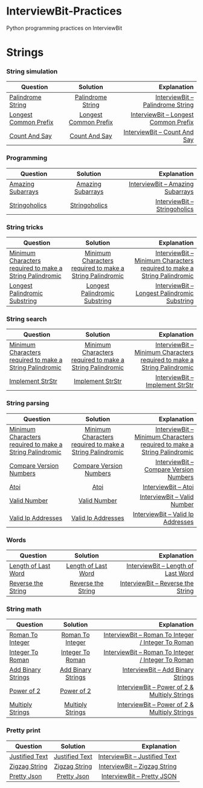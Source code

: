# InterviewBit-Practices
Python programming practices on InterviewBit

# Strings
### String simulation
| Question        | Solution           | Explanation  |
| ------------- |:-------------:| -----:|
| [Palindrome String](https://www.interviewbit.com/problems/palindrome-string/)| [Palindrome String](https://github.com/woodyko3234/InterviewBit-Practices/blob/master/Strings/String%20simulation/Palindrome_String.py) | [InterviewBit – Palindrome String](https://python5566.wordpress.com/2019/05/06/interviewbit-palindrome-string/) |
| [Longest Common Prefix](https://www.interviewbit.com/problems/longest-common-prefix/) | [Longest Common Prefix](https://github.com/woodyko3234/InterviewBit-Practices/blob/master/Strings/String%20simulation/Longest_Common_Prefix.py) | [InterviewBit – Longest Common Prefix](https://python5566.wordpress.com/2019/05/08/interviewbit-longest-common-prefix/) |
| [Count And Say](https://www.interviewbit.com/problems/count-and-say/) |[Count And Say](https://github.com/woodyko3234/InterviewBit-Practices/blob/master/Strings/String%20simulation/Count_And_Say.py) | [InterviewBit – Count And Say](https://python5566.wordpress.com/2019/05/08/interviewbit-count-and-say/) |

### Programming
| Question        | Solution           | Explanation  |
| ------------- |:-------------:| -----:|
|[Amazing Subarrays](https://www.interviewbit.com/problems/amazing-subarrays/) | [Amazing Subarrays](https://github.com/woodyko3234/InterviewBit-Practices/blob/master/Strings/Programming/Amazing_Subarrays.py) | [InterviewBit – Amazing Subarrays](https://python5566.wordpress.com/2019/05/08/interviewbit-amazing-subarrays/) |
|[Stringoholics](https://www.interviewbit.com/problems/stringoholics/) | [Stringoholics](https://github.com/woodyko3234/InterviewBit-Practices/blob/master/Strings/Programming/Stringoholics.py) | [InterviewBit – Stringoholics](https://python5566.wordpress.com/2019/05/10/interviewbit-stringoholics/) |

### String tricks
| Question        | Solution           | Explanation  |
| ------------- |:-------------:| -----:|
|[Minimum Characters required to make a String Palindromic](https://www.interviewbit.com/problems/minimum-characters-required-to-make-a-string-palindromic/)| [Minimum Characters required to make a String Palindromic](https://github.com/woodyko3234/InterviewBit-Practices/blob/master/Strings/String%20tricks/Minimum_Characters_required_to_make_a_String_Palindromic.py) | [InterviewBit – Minimum Characters required to make a String Palindromic](https://python5566.wordpress.com/2019/05/13/interviewbit-minimum-characters-required-to-make-a-string-palindromic/) |
|[Longest Palindromic Substring](https://www.interviewbit.com/problems/longest-palindromic-substring/)|[Longest Palindromic Substring](https://github.com/woodyko3234/InterviewBit-Practices/blob/master/Strings/String%20tricks/Longest_Palindromic_Substring.py)|[InterviewBit – Longest Palindromic Substring](https://python5566.wordpress.com/2019/05/15/interviewbit-longest-palindromic-substring/)|

### String search
| Question        | Solution           | Explanation  |
| ------------- |:-------------:| -----:|
|[Minimum Characters required to make a String Palindromic](https://www.interviewbit.com/problems/minimum-characters-required-to-make-a-string-palindromic/)| [Minimum Characters required to make a String Palindromic](https://github.com/woodyko3234/InterviewBit-Practices/blob/master/Strings/String%20tricks/Minimum_Characters_required_to_make_a_String_Palindromic.py) | [InterviewBit – Minimum Characters required to make a String Palindromic](https://python5566.wordpress.com/2019/05/13/interviewbit-minimum-characters-required-to-make-a-string-palindromic/) |
|[Implement StrStr](https://www.interviewbit.com/problems/implement-strstr/)|[Implement StrStr](https://github.com/woodyko3234/InterviewBit-Practices/blob/master/Strings/String%20search/StrStr_KMP.py)|[InterviewBit – Implement StrStr](https://python5566.wordpress.com/2019/05/15/interviewbit-implement-strstr/)|

### String parsing
| Question        | Solution           | Explanation  |
| ------------- |:-------------:| -----:|
|[Minimum Characters required to make a String Palindromic](https://www.interviewbit.com/problems/minimum-characters-required-to-make-a-string-palindromic/)| [Minimum Characters required to make a String Palindromic](https://github.com/woodyko3234/InterviewBit-Practices/blob/master/Strings/String%20tricks/Minimum_Characters_required_to_make_a_String_Palindromic.py) | [InterviewBit – Minimum Characters required to make a String Palindromic](https://python5566.wordpress.com/2019/05/13/interviewbit-minimum-characters-required-to-make-a-string-palindromic/) |
|[Compare Version Numbers](https://www.interviewbit.com/problems/compare-version-numbers/)|[Compare Version Numbers](https://github.com/woodyko3234/InterviewBit-Practices/blob/master/Strings/String%20parsing/Compare_Version_Numbers.py)|[InterviewBit – Compare Version Numbers](https://python5566.wordpress.com/2019/05/15/interviewbit-compare-version-numbers/)|
|[Atoi](https://www.interviewbit.com/problems/atoi/)|[Atoi](https://github.com/woodyko3234/InterviewBit-Practices/blob/master/Strings/String%20parsing/Atoi.py)|[InterviewBit – Atoi](https://python5566.wordpress.com/2019/05/22/interviewbit-atoi/)|
|[Valid Number](https://www.interviewbit.com/problems/valid-number/)|[Valid Number](https://github.com/woodyko3234/InterviewBit-Practices/blob/master/Strings/String%20parsing/Valid_Number.py)|[InterviewBit – Valid Number](https://python5566.wordpress.com/2019/05/22/interviewbit-valid-number/)|
|[Valid Ip Addresses](https://www.interviewbit.com/problems/valid-ip-addresses/)|[Valid Ip Addresses](https://github.com/woodyko3234/InterviewBit-Practices/blob/master/Strings/String%20parsing/Valid_Ip_Addresses.py)|[InterviewBit – Valid Ip Addresses](https://python5566.wordpress.com/2019/05/23/interviewbit-valid-ip-addresses/)|

### Words
| Question        | Solution           | Explanation  |
| ------------- |:-------------:| -----:|
|[Length of Last Word](https://www.interviewbit.com/problems/length-of-last-word/)|[Length of Last Word](https://github.com/woodyko3234/InterviewBit-Practices/blob/master/Strings/Words/Length_of_Last_Word.py)|[InterviewBit – Length of Last Word](https://python5566.wordpress.com/2019/05/27/interviewbit-length-of-last-word/)|
|[Reverse the String](https://www.interviewbit.com/problems/reverse-the-string/)|[Reverse the String](https://github.com/woodyko3234/InterviewBit-Practices/blob/master/Strings/Words/Reverse_the_String.py)|[InterviewBit – Reverse the String](https://python5566.wordpress.com/2019/05/28/interviewbit-reverse-the-string/)|

### String math
| Question        | Solution           | Explanation  |
| ------------- |:-------------:| -----:|
|[Roman To Integer](https://www.interviewbit.com/problems/roman-to-integer/)|[Roman To Integer](https://github.com/woodyko3234/InterviewBit-Practices/blob/master/Strings/String%20math/Roman_To_Integer.py)|[InterviewBit – Roman To Integer / Integer To Roman](https://python5566.wordpress.com/2019/05/29/interviewbit-roman-to-integer-integer-to-roman/)|
|[Integer To Roman](https://www.interviewbit.com/problems/integer-to-roman/)|[Integer To Roman](https://github.com/woodyko3234/InterviewBit-Practices/blob/master/Strings/String%20math/Integer_To_Roman.py)|[InterviewBit – Roman To Integer / Integer To Roman](https://python5566.wordpress.com/2019/05/29/interviewbit-roman-to-integer-integer-to-roman/)|
|[Add Binary Strings](https://www.interviewbit.com/problems/add-binary-strings/)|[Add Binary Strings](https://github.com/woodyko3234/InterviewBit-Practices/blob/master/Strings/String%20math/Add_Binary_Strings.py)|[InterviewBit – Add Binary Strings](https://python5566.wordpress.com/2019/05/31/interviewbit-add-binary-strings/)|
|[Power of 2](https://www.interviewbit.com/problems/power-of-2/)|[Power of 2](https://github.com/woodyko3234/InterviewBit-Practices/blob/master/Strings/String%20math/Power_of_2.py)|[InterviewBit – Power of 2 & Multiply Strings](https://python5566.wordpress.com/2019/06/01/interviewbit-power-of-2/)|
|[Multiply Strings](https://www.interviewbit.com/problems/multiply-strings/)|[Multiply Strings](https://github.com/woodyko3234/InterviewBit-Practices/blob/master/Strings/String%20math/Multiply_Strings.py)|[InterviewBit – Power of 2 & Multiply Strings](https://python5566.wordpress.com/2019/06/01/interviewbit-power-of-2/)|

### Pretty print
| Question        | Solution           | Explanation  |
| ------------- |:-------------:| -----:|
|[Justified Text](https://www.interviewbit.com/problems/justified-text/)|[Justified Text](https://github.com/woodyko3234/InterviewBit-Practices/blob/master/Strings/Pretty%20print/Justified_Text.py)|[InterviewBit – Justified Text](https://python5566.wordpress.com/2019/06/06/interviewbit-justified-text/)|
|[Zigzag String](https://www.interviewbit.com/problems/zigzag-string/)|[Zigzag String](https://github.com/woodyko3234/InterviewBit-Practices/blob/master/Strings/Pretty%20print/Zigzag_String.py)|[InterviewBit – Zigzag String](https://python5566.wordpress.com/2019/06/07/interviewbit-zigzag-string/)|
|[Pretty Json](https://www.interviewbit.com/problems/pretty-json/)|[Pretty Json](https://github.com/woodyko3234/InterviewBit-Practices/blob/master/Strings/Pretty%20print/Pretty_Json.py)|[InterviewBit – Pretty JSON](https://python5566.wordpress.com/2019/06/07/interviewbit-pretty-json/)|
